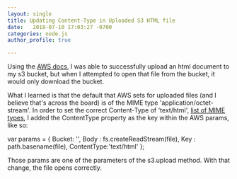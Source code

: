 ```yaml
---
layout: single
title: Updating Content-Type in Uploaded S3 HTML file
date:   2018-07-10 17:03:27 -0700
categories: node.js
author_profile: true

---
```

Using the [AWS docs](https://docs.aws.amazon.com/sdk-for-javascript/v2/developer-guide/s3-example-creating-buckets.html), I was able to successfully upload an html document to my s3 bucket, but when I attempted to open that file from the bucket, it would only download the bucket. 

What I learned is that the default that AWS sets for uploaded files (and I believe that's across the board) is of the MIME type 'application/octet-stream'. In order to set the correct Content-Type of 'text/html', [list of MIME types](https://developer.mozilla.org/en-US/docs/Web/HTTP/Basics_of_HTTP/MIME_types/Complete_list_of_MIME_types), I added the ContentType property as the key within the AWS params, like so:

var params = {
  Bucket: '<bucket name>',
  Body : fs.createReadStream(file),
  Key : path.basename(file),
  ContentType:'text/html'
};

Those params are one of the parameters of the s3.upload method. With that change, the file opens correctly.